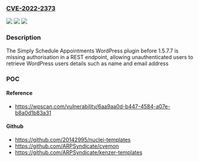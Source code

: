 ### [CVE-2022-2373](https://cve.mitre.org/cgi-bin/cvename.cgi?name=CVE-2022-2373)
![](https://img.shields.io/static/v1?label=Product&message=Simply%20Schedule%20Appointments%20%E2%80%93%20WordPress%20Booking%20Plugin&color=blue)
![](https://img.shields.io/static/v1?label=Version&message=1.5.7.7%20&color=brightgreen)
![](https://img.shields.io/static/v1?label=Vulnerability&message=CWE-862%20Missing%20Authorization&color=brightgreen)

### Description

The Simply Schedule Appointments WordPress plugin before 1.5.7.7 is missing authorisation in a REST endpoint, allowing unauthenticated users to retrieve WordPress users details such as name and email address

### POC

#### Reference
- https://wpscan.com/vulnerability/6aa9aa0d-b447-4584-a07e-b8a0d1b83a31

#### Github
- https://github.com/20142995/nuclei-templates
- https://github.com/ARPSyndicate/cvemon
- https://github.com/ARPSyndicate/kenzer-templates

